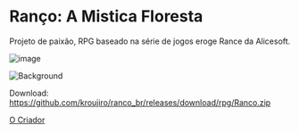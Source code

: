 # Ranço: A Mistica Floresta
Projeto de paixão, RPG baseado na série de jogos eroge Rance da Alicesoft.

![image](https://github.com/user-attachments/assets/4d2c2f13-3a34-49c5-b6d5-1ba68826d8df)


![Background](https://github.com/user-attachments/assets/ad1d39de-20ab-4366-b612-c1e17884886e)

Download: https://github.com/kroujiro/ranco_br/releases/download/rpg/Ranco.zip

<a href="https://kroujiro.github.io/kroujiro" title="Criador">O Criador</a>
